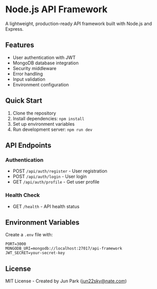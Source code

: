 # Node.js API Framework

A lightweight, production-ready API framework built with Node.js and Express.

## Features

- User authentication with JWT
- MongoDB database integration
- Security middleware
- Error handling
- Input validation
- Environment configuration

## Quick Start

1. Clone the repository
2. Install dependencies: `npm install`
3. Set up environment variables
4. Run development server: `npm run dev`

## API Endpoints

### Authentication
- POST `/api/auth/register` - User registration
- POST `/api/auth/login` - User login
- GET `/api/auth/profile` - Get user profile

### Health Check
- GET `/health` - API health status

## Environment Variables

Create a `.env` file with:

```
PORT=3000
MONGODB_URI=mongodb://localhost:27017/api-framework
JWT_SECRET=your-secret-key
```

## License

MIT License - Created by Jun Park (jun22sky@nate.com)